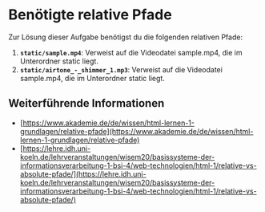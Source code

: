 # Benötigte relative Pfade

Zur Lösung dieser Aufgabe benötigst du die folgenden relativen Pfade:

1. **`static/sample.mp4`**: Verweist auf die Videodatei sample.mp4, die im Unterordner static liegt.
2. **`static/airtone_-_shimmer_1.mp3`**: Verweist auf die Videodatei sample.mp4, die im Unterordner static liegt.

## Weiterführende Informationen
- [https://www.akademie.de/de/wissen/html-lernen-1-grundlagen/relative-pfade](https://www.akademie.de/de/wissen/html-lernen-1-grundlagen/relative-pfade)
- [https://lehre.idh.uni-koeln.de/lehrveranstaltungen/wisem20/basissysteme-der-informationsverarbeitung-1-bsi-4/web-technologien/html-1/relative-vs-absolute-pfade/](https://lehre.idh.uni-koeln.de/lehrveranstaltungen/wisem20/basissysteme-der-informationsverarbeitung-1-bsi-4/web-technologien/html-1/relative-vs-absolute-pfade/)